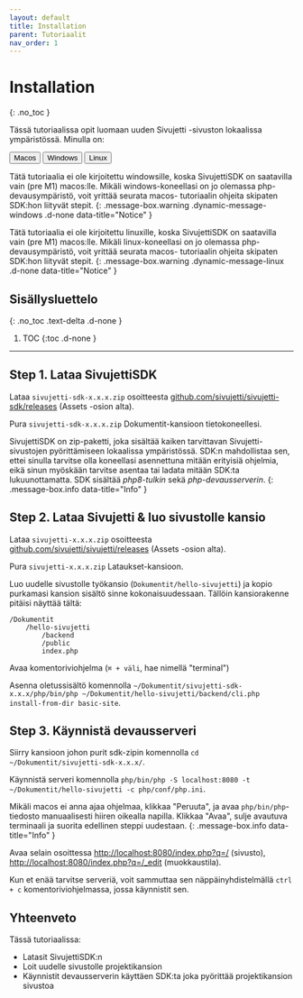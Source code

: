 ```yaml
---
layout: default
title: Installation
parent: Tutoriaalit
nav_order: 1
---
```


# Installation
{: .no_toc }

Tässä tutoriaalissa opit luomaan uuden Sivujetti -sivuston lokaalissa ympäristössä. Minulla on:

<div id="tutorial-os-selector" class="mb-6">
<button onclick="sivujettiDocs.alterInstallationTutorialInstructionsFor('macos')" type="button" name="button" class="btn">Macos</button>
<button onclick="sivujettiDocs.alterInstallationTutorialInstructionsFor('windows')" type="button" name="button" class="btn">Windows</button>
<button onclick="sivujettiDocs.alterInstallationTutorialInstructionsFor('linux')" type="button" name="button" class="btn">Linux</button>
</div>

Tätä tutoriaalia ei ole kirjoitettu windowsille, koska SivujettiSDK on saatavilla vain (pre M1) macos:lle. Mikäli windows-koneellasi on jo olemassa php-devausympäristö, voit yrittää seurata macos- tutoriaalin ohjeita skipaten SDK:hon liityvät stepit.
{: .message-box.warning .dynamic-message-windows .d-none data-title="Notice" }

Tätä tutoriaalia ei ole kirjoitettu linuxille, koska SivujettiSDK on saatavilla vain (pre M1) macos:lle. Mikäli linux-koneellasi on jo olemassa php-devausympäristö, voit yrittää seurata macos- tutoriaalin ohjeita skipaten SDK:hon liityvät stepit.
{: .message-box.warning .dynamic-message-linux .d-none data-title="Notice" }

## Sisällysluettelo
{: .no_toc .text-delta .d-none }

1. TOC
{:toc .d-none }

---

## Step 1. Lataa SivujettiSDK

<span class="bg-highlight">Lataa</span> `sivujetti-sdk-x.x.x.zip` osoitteesta [github.com/sivujetti/sivujetti-sdk/releases](https://github.com/sivujetti/sivujetti-sdk/releases) (Assets -osion alta).

<span class="bg-highlight">Pura</span> `sivujetti-sdk-x.x.x.zip` Dokumentit-kansioon tietokoneellesi.

SivujettiSDK on zip-paketti, joka sisältää kaiken tarvittavan Sivujetti-sivustojen pyörittämiseen lokaalissa ympäristössä. SDK:n mahdollistaa sen, ettei sinulla tarvitse olla koneellasi asennettuna mitään erityisiä ohjelmia, eikä sinun myöskään tarvitse asentaa tai ladata mitään SDK:ta lukuunottamatta. SDK sisältää _php8-tulkin_ sekä _php-devausserverin_.
{: .message-box.info data-title="Info" }

## Step 2. Lataa Sivujetti & luo sivustolle kansio

<span class="bg-highlight">Lataa</span> `sivujetti-x.x.x.zip` osoitteesta [github.com/sivujetti/sivujetti/releases](https://github.com/sivujetti/sivujetti/releases) (Assets -osion alta).

<span class="bg-highlight">Pura</span> `sivujetti-x.x.x.zip` Lataukset-kansioon.

<span class="bg-highlight">Luo</span> uudelle sivustolle työkansio (`Dokumentit/hello-sivujetti`) ja <span class="bg-highlight">kopio</span> purkamasi kansion sisältö sinne kokonaisuudessaan. Tällöin kansiorakenne pitäisi näyttää tältä:
```
/Dokumentit
    /hello-sivujetti
        /backend
        /public
        index.php
```

<span class="bg-highlight">Avaa</span> komentoriviohjelma (`⌘ + väli`, hae nimellä "terminal")

<span class="bg-highlight">Asenna</span> oletussisältö komennolla `~/Dokumentit/sivujetti-sdk-x.x.x/php/bin/php ~/Dokumentit/hello-sivujetti/backend/cli.php install-from-dir basic-site`.

## Step 3. Käynnistä devausserveri

<span class="bg-highlight">Siirry</span> kansioon johon purit sdk-zipin komennolla `cd ~/Dokumentit/sivujetti-sdk-x.x.x/`.

<span class="bg-highlight">Käynnistä</span> serveri komennolla `php/bin/php -S localhost:8080 -t ~/Dokumentit/hello-sivujetti -c php/conf/php.ini`.

Mikäli macos ei anna ajaa ohjelmaa, klikkaa "Peruuta", ja avaa `php/bin/php`-tiedosto manuaalisesti hiiren oikealla napilla. Klikkaa "Avaa", sulje avautuva terminaali ja suorita edellinen steppi uudestaan.
{: .message-box.info data-title="Info" }

<span class="bg-highlight">Avaa</span> selain osoittessa [http://localhost:8080/index.php?q=/](http://localhost:8080/index.php?q=/) (sivusto), [http://localhost:8080/index.php?q=/_edit](http://localhost:8080/index.php?q=/_edit) (muokkaustila).

Kun et enää tarvitse serveriä, voit sammuttaa sen näppäinyhdistelmällä `ctrl + c` komentoriviohjelmassa, jossa käynnistit sen.

## Yhteenveto

Tässä tutoriaalissa:

- Latasit SivujettiSDK:n
- Loit uudelle sivustolle projektikansion
- Käynnistit devausserverin käyttäen SDK:ta joka pyörittää projektikansion sivustoa

<script src="/assets/js/sivujetti-docs.js"></script>

